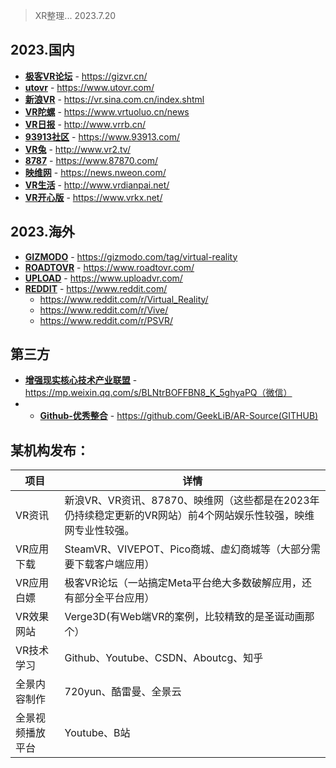 > XR整理... 2023.7.20
## 2023.国内
- __[极客VR论坛](https://gizvr.cn/)__ - https://gizvr.cn/
- __[utovr](https://www.utovr.com/)__ - https://www.utovr.com/
- __[新浪VR](https://vr.sina.com.cn/index.shtml)__ - https://vr.sina.com.cn/index.shtml
- __[VR陀螺](https://www.vrtuoluo.cn/news)__ - https://www.vrtuoluo.cn/news
- __[VR日报](http://www.vrrb.cn/)__ - http://www.vrrb.cn/
- __[93913社区](https://www.93913.com/)__ - https://www.93913.com/
- __[VR兔](http://www.vr2.tv/)__ - http://www.vr2.tv/
- __[8787](https://www.87870.com/)__ - https://www.87870.com/
- __[映维网](https://news.nweon.com/)__ - https://news.nweon.com/
- __[VR生活](http://www.vrdianpai.net/)__ - http://www.vrdianpai.net/
- __[VR开心版](https://www.vrkx.net/)__ - https://www.vrkx.net/

## 2023.海外
- __[GIZMODO](https://gizmodo.com/tag/virtual-reality)__ - https://gizmodo.com/tag/virtual-reality
- __[ROADTOVR](https://www.roadtovr.com/)__ - https://www.roadtovr.com/
- __[UPLOAD](https://www.uploadvr.com/)__ - https://www.uploadvr.com/
- __[REDDIT](https://www.reddit.com/)__ - https://www.reddit.com/
  - https://www.reddit.com/r/Virtual_Reality/
  - https://www.reddit.com/r/Vive/
  - https://www.reddit.com/r/PSVR/
## 第三方
- __[增强现实核心技术产业联盟](https://mp.weixin.qq.com/s/BLNtrBOFFBN8_K_5ghyaPQ)__ - https://mp.weixin.qq.com/s/BLNtrBOFFBN8_K_5ghyaPQ（微信）
- - __[Github-优秀整合](https://github.com/GeekLiB/AR-Source)__ - https://github.com/GeekLiB/AR-Source(GITHUB)
  
## 某机构发布：

| 项目 | 详情 |
| ------ | ----------- |
| VR资讯   | 新浪VR、VR资讯、87870、映维网（这些都是在2023年仍持续稳定更新的VR网站）前4个网站娱乐性较强，映维网专业性较强。 |
| VR应用下载 | SteamVR、VIVEPOT、Pico商城、虚幻商城等（大部分需要下载客户端应用） |
| VR应用白嫖    | 极客VR论坛（一站搞定Meta平台绝大多数破解应用，还有部分全平台应用） |
| VR效果网站    | Verge3D(有Web端VR的案例，比较精致的是圣诞动画那个） |
| VR技术学习    | Github、Youtube、CSDN、Aboutcg、知乎 |
| 全景内容制作    | 720yun、酷雷曼、全景云 |
| 全景视频播放平台    | Youtube、B站 |
